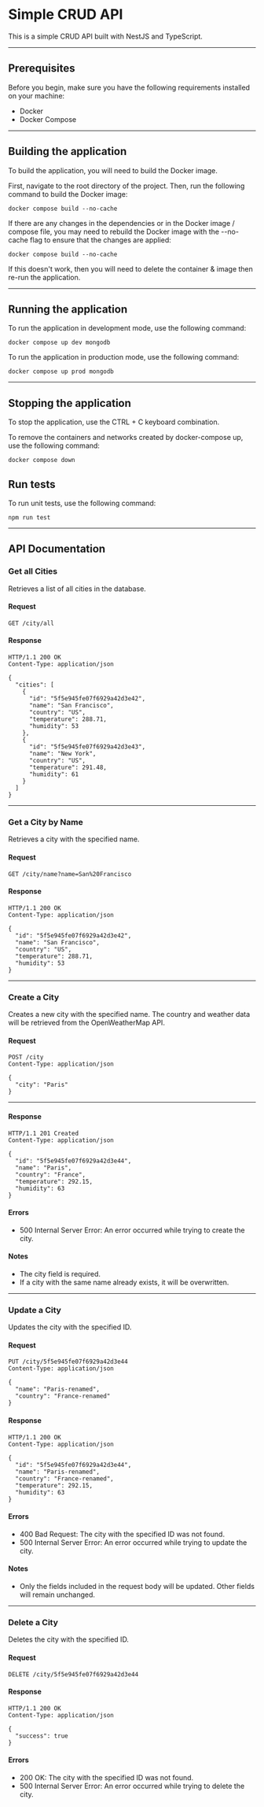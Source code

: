 # Simple CRUD API

This is a simple CRUD API built with NestJS and TypeScript.

---

## Prerequisites

Before you begin, make sure you have the following requirements installed on your machine:

- Docker
- Docker Compose

---

## Building the application

To build the application, you will need to build the Docker image.

First, navigate to the root directory of the project. Then, run the following command to build the Docker image:

```
docker compose build --no-cache
```

If there are any changes in the dependencies or in the Docker image / compose file, you may need to rebuild the Docker image with the --no-cache flag to ensure that the changes are applied:

```
docker compose build --no-cache
```

If this doesn't work, then you will need to delete the container & image then re-run the application.

---

## Running the application

To run the application in development mode, use the following command:

```
docker compose up dev mongodb
```

To run the application in production mode, use the following command:

```
docker compose up prod mongodb
```

---

## Stopping the application

To stop the application, use the CTRL + C keyboard combination.

To remove the containers and networks created by docker-compose up, use the following command:

```
docker compose down
```

## Run tests

To run unit tests, use the following command:

```
npm run test
```

---

## API Documentation

### Get all Cities

Retrieves a list of all cities in the database.

#### Request

```
GET /city/all
```

#### Response

```
HTTP/1.1 200 OK
Content-Type: application/json

{
  "cities": [
    {
      "id": "5f5e945fe07f6929a42d3e42",
      "name": "San Francisco",
      "country": "US",
      "temperature": 288.71,
      "humidity": 53
    },
    {
      "id": "5f5e945fe07f6929a42d3e43",
      "name": "New York",
      "country": "US",
      "temperature": 291.48,
      "humidity": 61
    }
  ]
}
```

---

### Get a City by Name

Retrieves a city with the specified name.

#### Request

```
GET /city/name?name=San%20Francisco
```

#### Response

```
HTTP/1.1 200 OK
Content-Type: application/json

{
  "id": "5f5e945fe07f6929a42d3e42",
  "name": "San Francisco",
  "country": "US",
  "temperature": 288.71,
  "humidity": 53
}
```

---

### Create a City

Creates a new city with the specified name. The country and weather data will be retrieved from the OpenWeatherMap API.

#### Request

```
POST /city
Content-Type: application/json

{
  "city": "Paris"
}
```

---

#### Response

```
HTTP/1.1 201 Created
Content-Type: application/json

{
  "id": "5f5e945fe07f6929a42d3e44",
  "name": "Paris",
  "country": "France",
  "temperature": 292.15,
  "humidity": 63
}
```

#### Errors

- 500 Internal Server Error: An error occurred while trying to create the city.

#### Notes

- The city field is required.
- If a city with the same name already exists, it will be overwritten.

---

### Update a City

Updates the city with the specified ID.

#### Request

```
PUT /city/5f5e945fe07f6929a42d3e44
Content-Type: application/json

{
  "name": "Paris-renamed",
  "country": "France-renamed"
}
```

#### Response

```
HTTP/1.1 200 OK
Content-Type: application/json

{
  "id": "5f5e945fe07f6929a42d3e44",
  "name": "Paris-renamed",
  "country": "France-renamed",
  "temperature": 292.15,
  "humidity": 63
}
```

#### Errors

- 400 Bad Request: The city with the specified ID was not found.
- 500 Internal Server Error: An error occurred while trying to update the city.

#### Notes

- Only the fields included in the request body will be updated. Other fields will remain unchanged.

---

### Delete a City

Deletes the city with the specified ID.

#### Request

```
DELETE /city/5f5e945fe07f6929a42d3e44
```

#### Response

```
HTTP/1.1 200 OK
Content-Type: application/json

{
  "success": true
}
```

#### Errors

- 200 OK: The city with the specified ID was not found.
- 500 Internal Server Error: An error occurred while trying to delete the city.
